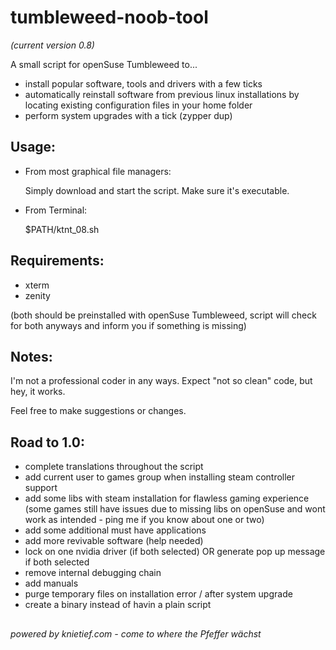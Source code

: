 # tumbleweed-noob-tool 
_(current version 0.8)_

A small script for openSuse Tumbleweed to... 
- install popular software, tools and drivers with a few ticks
- automatically reinstall software from previous linux installations by locating existing configuration files in your home folder
- perform system upgrades with a tick (zypper dup)
##

## Usage:
- From most graphical file managers: 

    Simply download and start the script. Make sure it's executable.



- From Terminal:

    $PATH/ktnt_08.sh
##

## Requirements:
- xterm 
- zenity 

(both should be preinstalled with openSuse Tumbleweed, script will check for both anyways and inform you if something is missing)
##

## Notes:

I'm not a professional coder in any ways. Expect "not so clean" code, but hey, it works.

Feel free to make suggestions or changes.
##

## Road to 1.0:
- complete translations throughout the script
- add current user to games group when installing steam controller support
- add some libs with steam installation for flawless gaming experience (some games still have issues due to missing libs on openSuse and wont work as intended - ping me if you know about one or two)
- add some additional must have applications
- add more revivable software (help needed)
- lock on one nvidia driver (if both selected) OR generate pop up message if both selected
- remove internal debugging chain
- add manuals
- purge temporary files on installation error / after system upgrade
- create a binary instead of havin a plain script
##
_powered by knietief.com - come to where the Pfeffer wächst_
